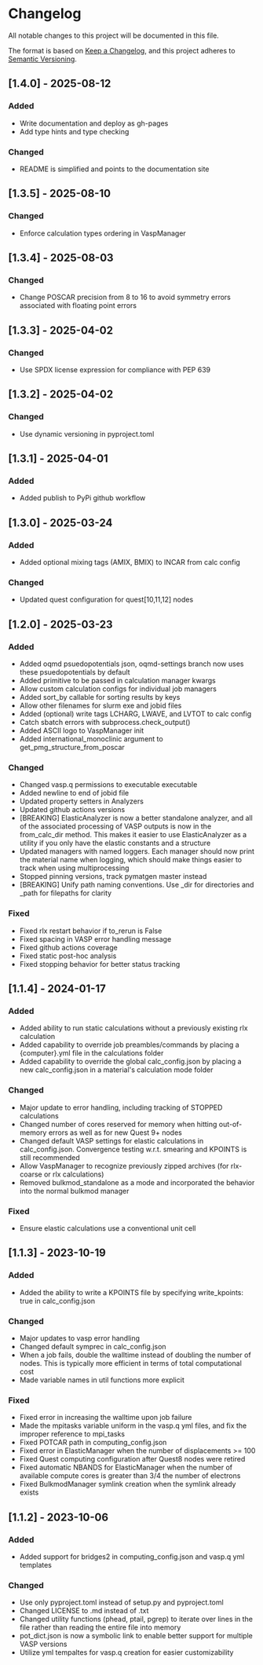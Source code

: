 # Changelog

All notable changes to this project will be documented in this file.

The format is based on [Keep a Changelog](https://keepachangelog.com/en/1.0.0/),
and this project adheres to [Semantic Versioning](https://semver.org/spec/v2.0.0.html).

<!-- ## Unreleased -->

## [1.4.0] - 2025-08-12

### Added

- Write documentation and deploy as gh-pages
- Add type hints and type checking

### Changed

- README is simplified and points to the documentation site


## [1.3.5] - 2025-08-10

### Changed

- Enforce calculation types ordering in VaspManager


## [1.3.4] - 2025-08-03

### Changed

- Change POSCAR precision from 8 to 16 to avoid symmetry errors associated with floating point errors


## [1.3.3] - 2025-04-02

### Changed

- Use SPDX license expression for compliance with PEP 639


## [1.3.2] - 2025-04-02

### Changed

- Use dynamic versioning in pyproject.toml


## [1.3.1] - 2025-04-01

### Added

- Added publish to PyPi github workflow


## [1.3.0] - 2025-03-24

### Added

- Added optional mixing tags (AMIX, BMIX) to INCAR from calc config

### Changed

- Updated quest configuration for quest[10,11,12] nodes


## [1.2.0] - 2025-03-23

### Added

- Added oqmd psuedopotentials json, oqmd-settings branch now uses these psuedopotentials by default
- Added primitive to be passed in calculation manager kwargs
- Allow custom calculation configs for individual job managers
- Added sort\_by callable for sorting results by keys
- Allow other filenames for slurm exe and jobid files
- Added (optional) write tags LCHARG, LWAVE, and LVTOT to calc config
- Catch sbatch errors with subprocess.check\_output()
- Added ASCII logo to VaspManager init
- Added international\_monoclinic argument to get\_pmg\_structure\_from\_poscar

### Changed

- Changed vasp.q permissions to executable executable
- Added newline to end of jobid file
- Updated property setters in Analyzers
- Updated github actions versions
- [BREAKING] ElasticAnalyzer is now a better standalone analyzer, and all of the associated processing of VASP outputs is now in the from\_calc\_dir method. This makes it easier to use ElasticAnalyzer as a utility if you only have the elastic constants and a structure
- Updated managers with named loggers. Each manager should now print the material name when logging, which should make things easier to track when using multiprocessing
- Stopped pinning versions, track pymatgen master instead
- [BREAKING] Unify path naming conventions. Use \_dir for directories and \_path for filepaths for clarity

### Fixed

- Fixed rlx restart behavior if to\_rerun is False
- Fixed spacing in VASP error handling message
- Fixed github actions coverage
- Fixed static post-hoc analysis
- Fixed stopping behavior for better status tracking


## [1.1.4] - 2024-01-17

### Added

- Added ability to run static calculations without a previously existing rlx calculation
- Added capability to override job preambles/commands by placing a {computer}.yml file in the calculations folder
- Added capability to override the global calc\_config.json by placing a new calc\_config.json in a material's calculation mode folder

### Changed

- Major update to error handling, including tracking of STOPPED calculations
- Changed number of cores reserved for memory when hitting out-of-memory errors as well as for new Quest 9+ nodes
- Changed default VASP settings for elastic calculations in calc\_config.json. Convergence testing w.r.t. smearing and KPOINTS is still recommended
- Allow VaspManager to recognize previously zipped archives (for rlx-coarse or rlx calculations)
- Removed bulkmod\_standalone as a mode and incorporated the behavior into the normal bulkmod manager

### Fixed

- Ensure elastic calculations use a conventional unit cell


## [1.1.3] - 2023-10-19

### Added

- Added the ability to write a KPOINTS file by specifying write\_kpoints: true in calc\_config.json

### Changed

- Major updates to vasp error handling
- Changed default symprec in calc\_config.json
- When a job fails, double the walltime instead of doubling the number of nodes. This is typically more efficient in terms of total computational cost
- Made variable names in util functions more explicit

### Fixed

- Fixed error in increasing the walltime upon job failure
- Made the mpitasks variable uniform in the vasp.q yml files, and fix the improper reference to mpi\_tasks
- Fixed POTCAR path in computing\_config.json
- Fixed error in ElasticManager when the number of displacements >= 100
- Fixed Quest computing configuration after Quest8 nodes were retired
- Fixed automatic NBANDS for ElasticManager when the number of available compute cores is greater than 3/4 the number of electrons
- Fixed BulkmodManager symlink creation when the symlink already exists


## [1.1.2] - 2023-10-06

### Added

- Added support for bridges2 in computing\_config.json and vasp.q yml templates

### Changed

- Use only pyproject.toml instead of setup.py and pyproject.toml
- Changed LICENSE to .md instead of .txt
- Changed utility functions (phead, ptail, pgrep) to iterate over lines in the file rather than reading the entire file into memory
- pot\_dict.json is now a symbolic link to enable better support for multiple VASP versions
- Utilize yml tempaltes for vasp.q creation for easier customizability
